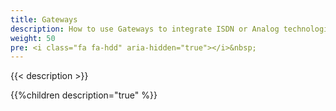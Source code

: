 ```yaml
---
title: Gateways
description: How to use Gateways to integrate ISDN or Analog technologies such as fax and ISDN connections. 
weight: 50
pre: <i class="fa fa-hdd" aria-hidden="true"></i>&nbsp;
---
```


{{< description >}}
 
{{%children description="true" %}}